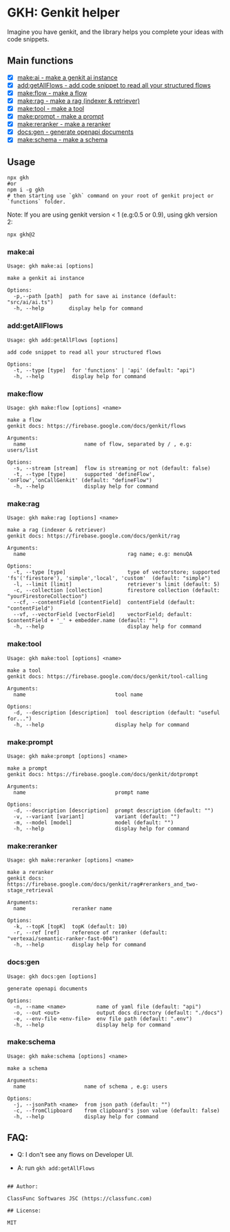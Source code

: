 # GKH: Genkit helper

Imagine you have genkit, and the library helps you complete your ideas with code snippets.

## Main functions

- [x] [make:ai - make a genkit ai instance](#make:ai)
- [x] [add:getAllFlows - add code snippet to read all your structured flows](#add:getAllFlows)
- [x] [make:flow - make a flow](#make:flow)
- [x] [make:rag - make a rag (indexer & retriever)](#make:rag)
- [x] [make:tool - make a tool](#make:tool)
- [x] [make:prompt - make a prompt](#make:prompt)
- [x] [make:reranker - make a reranker](#make:reranker)
- [x] [docs:gen - generate openapi documents](#docs:gen)
- [x] [make:schema - make a schema](#make:schema)

## Usage

```shell
npx gkh
#or
npm i -g gkh
# then starting use `gkh` command on your root of genkit project or `functions` folder.
```

Note: If you are using genkit version < 1 (e.g:0.5 or 0.9), using gkh version 2:

```shell
npx gkh@2
```

### <a id="make:ai">make:ai</a>

```
Usage: gkh make:ai [options]

make a genkit ai instance

Options:
  -p,--path [path]  path for save ai instance (default: "src/ai/ai.ts")
  -h, --help        display help for command

```

### <a id="add:getAllFlows">add:getAllFlows</a>

```
Usage: gkh add:getAllFlows [options]

add code snippet to read all your structured flows

Options:
  -t, --type [type]  for 'functions' | 'api' (default: "api")
  -h, --help         display help for command

```

### <a id="make:flow">make:flow</a>

```
Usage: gkh make:flow [options] <name>

make a flow
genkit docs: https://firebase.google.com/docs/genkit/flows

Arguments:
  name                   name of flow, separated by / , e.g: users/list

Options:
  -s, --stream [stream]  flow is streaming or not (default: false)
  -t, --type [type]      supported 'defineFlow', 'onFlow','onCallGenkit' (default: "defineFlow")
  -h, --help             display help for command

```

### <a id="make:rag">make:rag</a>

```
Usage: gkh make:rag [options] <name>

make a rag (indexer & retriever)
genkit docs: https://firebase.google.com/docs/genkit/rag

Arguments:
  name                                 rag name; e.g: menuQA

Options:
  -t, --type [type]                    type of vectorstore; supported 'fs'('firestore'), 'simple','local', 'custom'  (default: "simple")
  -l, --limit [limit]                  retriever's limit (default: 5)
  -c, --collection [collection]        firestore collection (default: "yourFirestoreCollection")
  --cf, --contentField [contentField]  contentField (default: "contentField")
  --vf, --vectorField [vectorField]    vectorField; default: $contentField + '_' + embedder.name (default: "")
  -h, --help                           display help for command

```

### <a id="make:tool">make:tool</a>

```
Usage: gkh make:tool [options] <name>

make a tool
genkit docs: https://firebase.google.com/docs/genkit/tool-calling

Arguments:
  name                             tool name

Options:
  -d, --description [description]  tool description (default: "useful for...")
  -h, --help                       display help for command

```

### <a id="make:prompt">make:prompt</a>

```
Usage: gkh make:prompt [options] <name>

make a prompt
genkit docs: https://firebase.google.com/docs/genkit/dotprompt

Arguments:
  name                             prompt name

Options:
  -d, --description [description]  prompt description (default: "")
  -v, --variant [variant]          variant (default: "")
  -m, --model [model]              model (default: "")
  -h, --help                       display help for command

```

### <a id="make:reranker">make:reranker</a>

```
Usage: gkh make:reranker [options] <name>

make a reranker
genkit docs: https://firebase.google.com/docs/genkit/rag#rerankers_and_two-stage_retrieval

Arguments:
  name               reranker name

Options:
  -k, --topK [topK]  topK (default: 10)
  -r, --ref [ref]    reference of reranker (default: "vertexai/semantic-ranker-fast-004")
  -h, --help         display help for command

```

### <a id="docs:gen">docs:gen</a>

```
Usage: gkh docs:gen [options]

generate openapi documents

Options:
  -n, --name <name>          name of yaml file (default: "api")
  -o, --out <out>            output docs directory (default: "./docs")
  -e, --env-file <env-file>  env file path (default: ".env")
  -h, --help                 display help for command

```

### <a id="make:schema">make:schema</a>

```
Usage: gkh make:schema [options] <name>

make a schema

Arguments:
  name                   name of schema , e.g: users

Options:
  -j, --jsonPath <name>  from json path (default: "")
  -c, --fromClipboard    from clipboard's json value (default: false)
  -h, --help             display help for command

```

## FAQ:

- Q: I don't see any flows on Developer UI.

- A: run `gkh add:getAllFlows`

```

## Author:

ClassFunc Softwares JSC (https://classfunc.com)

## License:

MIT
```
